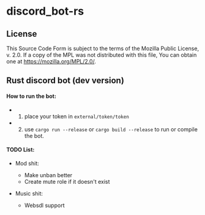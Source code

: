 # discord_bot-rs

## License
This Source Code Form is subject to the terms of the Mozilla Public
License, v. 2.0. If a copy of the MPL was not distributed with this
file, You can obtain one at https://mozilla.org/MPL/2.0/.


## Rust discord bot (dev version)

#### How to run the bot: 
* 1. place your token in `external/token/token` 
* 2. use `cargo run --release` or `cargo build --release` to run or compile the bot.
 

#### TODO List:
 * Mod shit:
    * Make unban better
    * Create mute role if it doesn't exist

 * Music shit:
    * Websdl support

